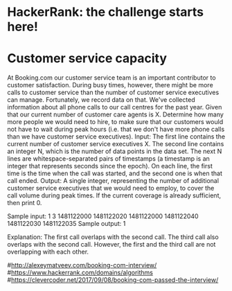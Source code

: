 # HackerRank: the challenge starts here!

# Customer service capacity
At Booking.com our customer service team is an important contributor to customer
satisfaction. During busy times, however, there might be more calls to customer
service than the number of customer service executives can manage. Fortunately, we
record data on that. We've collected information about all phone calls to our call
centres for the past year.
Given that our current number of customer care agents is X. Determine how many
more people we would need to hire, to make sure that our customers would not have
to wait during peak hours (i.e. that we don't have more phone calls than we have
customer service executives).
Input:
The first line contains the current number of customer service executives X.
The second line contains an integer N, which is the number of data points in the data
set.
The next N lines are whitespace-separated pairs of timestamps (a timestamp is an
integer that represents seconds since the epoch). On each line, the first time is the
time when the call was started, and the second one is when that call ended.
Output:
A single integer, representing the number of additional customer service executives
that we would need to employ, to cover the call volume during peak times. If the
current coverage is already sufficient, then print 0.

Sample input:
1
3
1481122000 1481122020
1481122000 1481122040
1481122030 1481122035
Sample output:
1

Explanation:
The first call overlaps with the second call. The third call also overlaps with the second
call. However, the first and the third call are not overlapping with each other. 

#http://alexeymatveev.com/booking-com-interview/
#https://www.hackerrank.com/domains/algorithms
#https://clevercoder.net/2017/09/08/booking-com-passed-the-interview/
